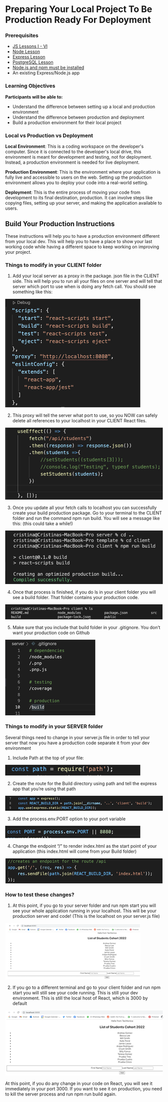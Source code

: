 # Preparing Your Local Project To Be Production Ready For Deployment

### Prerequisites
- [JS Lessons I - VI](../javascript)
- [Node Lesson](../node-js/node-js.md)
- [Express Lesson](../express-js/express.md)
- [PostgreSQL Lesson](../databases/installing-postgresql.md)
- [Node.js and npm must be installed](https://nodejs.org/en/download/)
- An existing Express/Node.js app

### Learning Objectives
**Participants will be able to:**

- Understand the difference between setting up a local and production environment
- Understand the difference between production and deployment
- Build a production environment for their local project

### Local vs Production vs Deployment

**Local Environment**: This is a coding workspace on the developer's computer. Since it is connected to the developer's local drive, this environment is meant for development and testing, not for deployment. Instead, a production environment is needed for live deployment.

**Production Environment**: This is the environment where your application is fully live and accessible to users on the web. Setting up the production environment allows you to deploy your code into a real-world setting.

**Deployment**: This is the entire process of moving your code from development to its final destination, production. It can involve steps like copying files, setting up your server, and making the application available to users.

## Build Your Production Instructions

These instructions will help you to have a production environment different from your local dev. This will help you to have a place to show your last working code while having a different space to keep working on improving your project. 

### Things to modify in your CLIENT folder

1. Add your local server as a proxy in the package. json file in the CLIENT side. This will help you to run all your files on one server and will tell that server which port to use when is doing any fetch call. You should see something like this:

![image of proxy code](./screenshots/production-1.png)

2. This proxy will tell the server what port to use, so you NOW can safely delete all references to your localhost in your CLIENT React files.

![image of useEffect code with localhost removed](./screenshots/production-2.png)

3. Once you update all your fetch calls to localhost you can successfully create your build production package. Go to your terminal to the CLIENT folder and run the command npm run build. You will see a message like this: (this could take a while!)

![image of referenced terminal message](./screenshots/production-3.png)

4. Once that process is finished, if you do ls in your client folder you will see a build folder. That folder contains your production code. 

![image of build folder within client folder](./screenshots/production-4.png)

5. Make sure that you include that build folder in your .gitignore. You don’t want your production code on Github 

![image of build folder in gitignore file](./screenshots/production-5.png)

### Things to modify in your SERVER folder

Several things need to change in your server.js file in order to tell your server that now you have a production code separate it from your dev environment

1. Include Path at the top of your file:

![image of Path code](./screenshots/production-6.png)

2. Create the route for the Build directory using path and tell the express app that you’re using that path 

![image of Build route code](./screenshots/production-7.png)

3. Add the process.env.PORT option to your port variable

![image of PORT code](./screenshots/production-8.png)

4. Change the endpoint “/” to render index.html as the start point of your application (this index.html will come from your Build folder)

![image of new endpoint code](./screenshots/production-9.png)

### How to test these changes?

1. At this point, if you go to your server folder and run npm start you will see your whole application running in your localhost. This will be your production server and code! (This is the localhost on your server.js file)

![image of new production environment front end](./screenshots/production-10.png)

2. If you go to a different terminal and go to your client folder and run npm start you will still see your code running. This is still your dev environment. This is still the local host of React, which is 3000 by default

![image of new development environment front end](./screenshots/production-11.png)

At this point, if you do any change in your code on React, you will see it immediately in your port 3000. If you want to see it on production, you need to kill the server process and run npm run build again. 